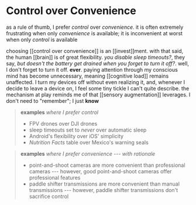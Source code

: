 # Control over Convenience

as a rule of thumb, I prefer _control_ over _convenience_. it is often extremely frustrating when only _convenience_ is available; it is inconvenient at worst when only _control_ is available

choosing [[control over convenience]] is an [[invest]]ment. with that said, the human [[brain]] is of great flexibility. _you disable sleep timeouts?_, they say, _but doesn't the battery get drained when you forget to turn it off?_. well, I don't forget to turn it off. **ever**. paying attention through my conscious mind has become unnecessary, meaning [[cognitive load]] remains unaffected. I turn my devices off without even realizing it, and, whenever I decide to leave a device on, I feel some tiny tickle I can't quite describe. the mechanism at play reminds me of that [[sensory augmentation]] leverages. I don't need to "remember"; I just **know**

> **examples** _where I prefer control_
>
> - FPV drones over DJI drones
> - sleep timeouts set to _never_ over automatic sleep
> - Android's flexibility over iOS' simplicity
> - _Nutrition Facts_ table over Mexico's warning seals

> **examples** _where I prefer convenience --- with rationale_
>
> - point-and-shoot cameras are more convenient than professional cameras --- however, good point-and-shoot cameras offer professional features
> - paddle shifter transmissions are more convenient than manual transmissions --- however, paddle shifter transmissions don't sacrifice control
